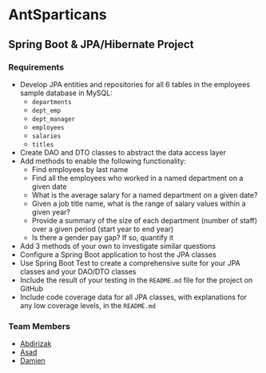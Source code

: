 # AntSparticans

## Spring Boot & JPA/Hibernate Project

### Requirements

- Develop JPA entities and repositories for all 6 tables in the employees sample database in MySQL:
  - `departments`
  - `dept_emp`
  - `dept_manager`
  - `employees`
  - `salaries`
  - `titles`
- Create DAO and DTO classes to abstract the data access layer
- Add methods to enable the following functionality:
  - Find employees by last name
  - Find all the employees who worked in a named department on a given date
  - What is the average salary for a named department on a given date?
  - Given a job title name, what is the range of salary values within a given year?
  - Provide a summary of the size of each department (number of staff) over a given period (start year to end year)
  - Is there a gender pay gap? If so, quantify it
- Add 3 methods of your own to investigate similar questions
- Configure a Spring Boot application to host the JPA classes
- Use Spring Boot Test to create a comprehensive suite for your JPA classes and your DAO/DTO classes
- Include the result of your testing in the ```README.md``` file for the project on GitHub
- Include code coverage data for all JPA classes, with explanations for any low coverage levels, in the `README.md`

### Team Members

* [Abdirizak](https://github.com/rizak97/)
* [Asad](https://github.com/dmp990/)
* [Damien](https://github.com/Damog83/)